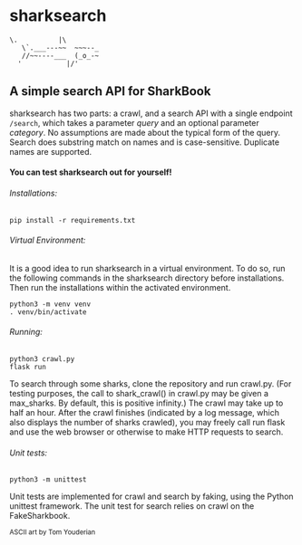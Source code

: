 # sharksearch

    \.          |\
       \`.___---~~  ~~~--_
       //~~----___  (_o_-~
      '           |/'    

## A simple search API for SharkBook

sharksearch has two parts: a crawl, and a search API with a single endpoint `/search`, which takes a parameter *query* and an optional parameter *category*. No assumptions are made about the typical form of the query. Search does substring match on names and is case-sensitive. Duplicate names are supported.

#### You can test sharksearch out for yourself! 

###### Installations:

`pip install -r requirements.txt`

###### Virtual Environment:

It is a good idea to run sharksearch in a virtual environment. To do so, run the following commands in the sharksearch directory before installations. Then run the installations within the activated environment.

`python3 -m venv venv`<br />
`. venv/bin/activate`

###### Running:

`python3 crawl.py`<br />
`flask run`

To search through some sharks, clone the repository and run crawl.py. (For testing purposes, the call to shark_crawl() in crawl.py may be given a max_sharks. By default, this is positive infinity.) The crawl may take up to half an hour. After the crawl finishes (indicated by a log message, which also displays the number of sharks crawled), you may freely call run flask and use the web browser or otherwise to make HTTP requests to search. 

###### Unit tests:

`python3 -m unittest`

Unit tests are implemented for crawl and search by faking, using the Python unittest framework. The unit test for search relies on crawl on the FakeSharkbook.

<sub>ASCII art by Tom Youderian<sub>
